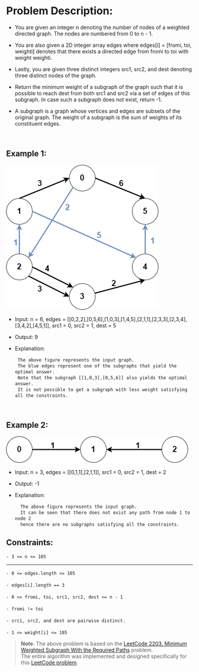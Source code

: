 # Problem Description:

- You are given an integer n denoting the number of nodes of a weighted directed graph. The nodes are numbered from 0 to n - 1.

- You are also given a 2D integer array edges where edges[i] = [fromi, toi, weighti] denotes that there exists a directed edge from fromi to toi with weight weighti.

- Lastly, you are given three distinct integers src1, src2, and dest denoting three distinct nodes of the graph.

- Return the minimum weight of a subgraph of the graph such that it is possible to reach dest from both src1 and src2 via a set of edges of this subgraph. In case such a subgraph does not exist, return -1.

- A subgraph is a graph whose vertices and edges are subsets of the original graph. The weight of a subgraph is the sum of weights of its constituent edges.


<br>

## Example 1:

<img src = "assets/img1.png">

 - Input: n = 6, edges = [[0,2,2],[0,5,6],[1,0,3],[1,4,5],[2,1,1],[2,3,3],[2,3,4],[3,4,2],[4,5,1]], src1 = 0, src2 = 1, dest = 5
 - Output: 9
 - Explanation:

        The above figure represents the input graph.
        The blue edges represent one of the subgraphs that yield the optimal answer. 
        Note that the subgraph [[1,0,3],[0,5,6]] also yields the optimal answer.
        It is not possible to get a subgraph with less weight satisfying all the constraints. 


<br>


## Example 2:

<img src = "assets/img2.png">

- Input: n = 3, edges = [[0,1,1],[2,1,1]], src1 = 0, src2 = 1, dest = 2
- Output: -1
- Explanation:

        The above figure represents the input graph. 
        It can be seen that there does not exist any path from node 1 to node 2
        hence there are no subgraphs satisfying all the constraints.



## Constraints:

    - 3 <= n <= 105

---
    - 0 <= edges.length <= 105

    - edges[i].length == 3
 
    - 0 <= fromi, toi, src1, src2, dest <= n - 1

    - fromi != toi

    - src1, src2, and dest are pairwise distinct.

    - 1 <= weight[i] <= 105





> **Note**: The above problem is based on the [LeetCode 2203. Minimum Weighted Subgraph With the Required Paths](https://leetcode.com/problems/minimum-weighted-subgraph-with-the-required-paths/) problem.  
> The entire algorithm was implemented and designed specifically for this [LeetCode problem](https://leetcode.com/problems/minimum-weighted-subgraph-with-the-required-paths/).


